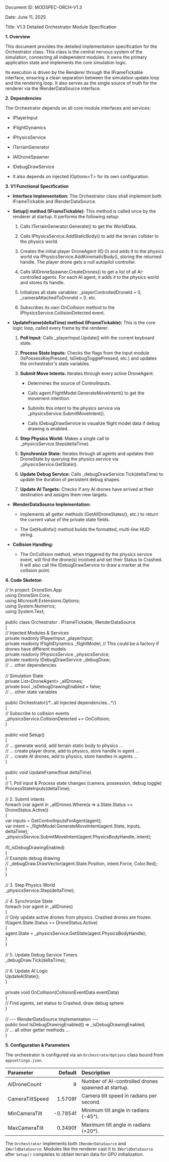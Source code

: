 Document ID: MODSPEC-ORCH-V1.3

Date: June 11, 2025

Title: V1.3 Detailed Orchestrator Module Specification

**1. Overview**

This document provides the detailed implementation specification for the Orchestrator class. This class is the central nervous system of the simulation, connecting all independent modules. It owns the primary application state and implements the core simulation logic.

Its execution is driven by the Renderer through the IFrameTickable interface, ensuring a clean separation between the simulation update loop and the rendering loop. It also serves as the single source of truth for the renderer via the IRenderDataSource interface.

**2. Dependencies**

The Orchestrator depends on all core module interfaces and services:

- IPlayerInput

- IFlightDynamics

- IPhysicsService

- ITerrainGenerator

- IAIDroneSpawner

- IDebugDrawService

- It also depends on injected IOptions\<T\> for its own configuration.

**3. V1 Functional Specification**

- **Interface Implementation:** The Orchestrator class shall implement both IFrameTickable and IRenderDataSource.

- **Setup() method (IFrameTickable):** This method is called once by the renderer at startup. It performs the following setup:

  1.  Calls ITerrainGenerator.Generate() to get the WorldData.

  2.  Calls IPhysicsService.AddStaticBody() to add the terrain collider to the physics world.

  3.  Creates the initial player DroneAgent (ID 0) and adds it to the physics world via IPhysicsService.AddKinematicBody(), storing the returned handle. The player drone gets a null autopilot controller.

  4.  Calls IAIDroneSpawner.CreateDrones() to get a list of all AI-controlled agents. For each AI agent, it adds it to the physics world and stores its handle.

  5.  Initializes all state variables: \_playerControlledDroneId = 0, \_cameraAttachedToDroneId = 0, etc.

  6.  Subscribes its own OnCollision method to the IPhysicsService.CollisionDetected event.

- **UpdateFrame(deltaTime) method (IFrameTickable):** This is the core logic loop, called every frame by the renderer.

  1.  **Poll Input:** Calls \_playerInput.Update() with the current keyboard state.

  2.  **Process State Inputs:** Checks the flags from the input module (IsPossessKeyPressed, IsDebugTogglePressed, etc.) and updates the orchestrator\'s state variables.

  3.  **Submit Move Intents:** Iterates through every active DroneAgent.

      - Determines the source of ControlInputs.

      - Calls agent.FlightModel.GenerateMoveIntent() to get the movement intention.

      - Submits this intent to the physics service via \_physicsService.SubmitMoveIntent().

      - Calls IDebugDrawService to visualize flight model data if debug drawing is enabled.

  4.  **Step Physics World:** Makes a single call to \_physicsService.Step(deltaTime).

  5.  **Synchronize State:** Iterates through all agents and updates their DroneState by querying the physics service via \_physicsService.GetState().

  6.  **Update Debug Service:** Calls \_debugDrawService.Tick(deltaTime) to update the duration of persistent debug shapes.

  7.  **Update AI Targets:** Checks if any AI drones have arrived at their destination and assigns them new targets.

- **IRenderDataSource Implementation:**

  - Implements all getter methods (GetAllDroneStates(), etc.) to return the current value of the private state fields.

  - The GetHudInfo() method builds the formatted, multi-line HUD string.

- **Collision Handling:**

  - The OnCollision method, when triggered by the physics service event, will find the drone(s) involved and set their Status to Crashed. It will also call the IDebugDrawService to draw a marker at the collision point.

**4. Code Skeleton**

// In project: DroneSim.App\
using DroneSim.Core;\
using Microsoft.Extensions.Options;\
using System.Numerics;\
using System.Text;\
\
public class Orchestrator : IFrameTickable, IRenderDataSource\
{\
// Injected Modules & Services\
private readonly IPlayerInput \_playerInput;\
private readonly IFlightDynamics \_flightModel; // This could be a factory if drones have different models\
private readonly IPhysicsService \_physicsService;\
private readonly IDebugDrawService \_debugDraw;\
// \... other dependencies\
\
// Simulation State\
private List\<DroneAgent\> \_allDrones;\
private bool \_isDebugDrawingEnabled = false;\
// \... other state variables\
\
public Orchestrator(/\*\...all injected dependencies\...\*/)\
{\
// Subscribe to collision events\
\_physicsService.CollisionDetected += OnCollision;\
}\
\
public void Setup()\
{\
// \... generate world, add terrain static body to physics \...\
// \... create player drone, add to physics, store handle in agent \...\
// \... create AI drones, add to physics, store handles in agents \...\
}\
\
public void UpdateFrame(float deltaTime)\
{\
// 1. Poll input & Process state changes (camera, possession, debug toggle)\
ProcessStateInputs(deltaTime);\
\
// 2. Submit intents\
foreach (var agent in \_allDrones.Where(a =\> a.State.Status == DroneStatus.Active))\
{\
var inputs = GetControlInputsForAgent(agent);\
var intent = \_flightModel.GenerateMoveIntent(agent.State, inputs, deltaTime);\
\_physicsService.SubmitMoveIntent(agent.PhysicsBodyHandle, intent);\
\
if(\_isDebugDrawingEnabled)\
{\
// Example debug drawing\
// \_debugDraw.DrawVector(agent.State.Position, intent.Force, Color.Red);\
}\
}\
\
// 3. Step Physics World\
\_physicsService.Step(deltaTime);\
\
// 4. Synchronize State\
foreach (var agent in \_allDrones)\
{\
// Only update active drones from physics. Crashed drones are frozen.\
if(agent.State.Status == DroneStatus.Active)\
{\
agent.State = \_physicsService.GetState(agent.PhysicsBodyHandle);\
}\
}\
\
// 5. Update Debug Service Timers\
\_debugDraw.Tick(deltaTime);\
\
// 6. Update AI Logic\
UpdateAIState();\
}\
\
private void OnCollision(CollisionEventData eventData)\
{\
// Find agents, set status to Crashed, draw debug sphere\
}\
\
// \-\-- IRenderDataSource Implementation \-\--\
public bool IsDebugDrawingEnabled() =\> \_isDebugDrawingEnabled;\
// \... all other getter methods \...\
}

**5. Configuration & Parameters**

The orchestrator is configured via an `OrchestratorOptions` class bound from `appsettings.json`.

| Parameter | Default | Description |
| :--- | ---: | :--- |
| AIDroneCount | 9 | Number of AI-controlled drones spawned at startup. |
| CameraTiltSpeed | 1.5708f | Camera tilt speed in radians per second. |
| MinCameraTilt | -0.7854f | Minimum tilt angle in radians (-45°). |
| MaxCameraTilt | 0.3490f | Maximum tilt angle in radians (+20°). |

The `Orchestrator` implements both `IRenderDataSource` and `IWorldDataSource`. Modules like the renderer cast it to `IWorldDataSource` after `Setup()` completes to obtain terrain data for GPU initialization.
